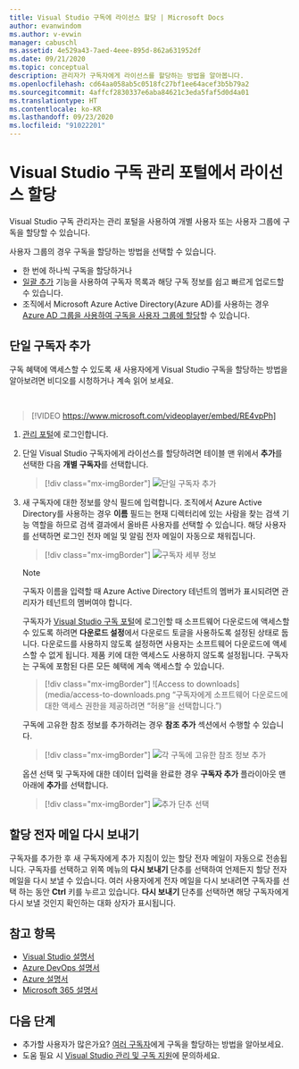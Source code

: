 ```yaml
---
title: Visual Studio 구독에 라이선스 할당 | Microsoft Docs
author: evanwindom
ms.author: v-evwin
manager: cabuschl
ms.assetid: 4e529a43-7aed-4eee-895d-862a631952df
ms.date: 09/21/2020
ms.topic: conceptual
description: 관리자가 구독자에게 라이선스를 할당하는 방법을 알아봅니다.
ms.openlocfilehash: cd64aa058ab5c0518fc27bf1ee64acef3b5b79a2
ms.sourcegitcommit: 4affcf2830337e6aba84621c3eda5faf5d0d4a01
ms.translationtype: HT
ms.contentlocale: ko-KR
ms.lasthandoff: 09/23/2020
ms.locfileid: "91022201"
---
```

# <a name="assign-licenses-in-the-visual-studio-subscriptions-administration-portal"></a>Visual Studio 구독 관리 포털에서 라이선스 할당
Visual Studio 구독 관리자는 관리 포털을 사용하여 개별 사용자 또는 사용자 그룹에 구독을 할당할 수 있습니다.

사용자 그룹의 경우 구독을 할당하는 방법을 선택할 수 있습니다.  
- 한 번에 하나씩 구독을 할당하거나
- [일괄 추가](assign-license-bulk.md) 기능을 사용하여 구독자 목록과 해당 구독 정보를 쉽고 빠르게 업로드할 수 있습니다.
- 조직에서 Microsoft Azure Active Directory(Azure AD)를 사용하는 경우 [Azure AD 그룹을 사용하여 구독을 사용자 그룹에 할당](./assign-license-bulk.md#use-azure-active-directory-groups-to-assign-subscriptions)할 수 있습니다.  


## <a name="add-a-single-subscriber"></a>단일 구독자 추가
구독 혜택에 액세스할 수 있도록 새 사용자에게 Visual Studio 구독을 할당하는 방법을 알아보려면 비디오를 시청하거나 계속 읽어 보세요.

<br>

> [!VIDEO https://www.microsoft.com/videoplayer/embed/RE4vpPh]


1. [관리 포털](https://manage.visualstudio.com)에 로그인합니다.
2. 단일 Visual Studio 구독자에게 라이선스를 할당하려면 테이블 맨 위에서 **추가**를 선택한 다음 **개별 구독자**를 선택합니다.
   > [!div class="mx-imgBorder"]
   > ![단일 구독자 추가](_img/assign-license-add/add-subscriber-individual.png "추가를 선택한 다음 개별 구독자를 선택하여 단일 구독을 할당합니다.")
3. 새 구독자에 대한 정보를 양식 필드에 입력합니다. 조직에서 Azure Active Directory를 사용하는 경우 **이름** 필드는 현재 디렉터리에 있는 사람을 찾는 검색 기능 역할을 하므로 검색 결과에서 올바른 사용자를 선택할 수 있습니다. 해당 사용자를 선택하면 로그인 전자 메일 및 알림 전자 메일이 자동으로 채워집니다.
   > [!div class="mx-imgBorder"]
   > ![구독자 세부 정보](_img/assign-license-add/subscriber-details.png "구독자 이름 및 기타 세부 정보를 입력하거나 테넌트 멤버 중에서 선택합니다.")

    > [!NOTE]
    > 구독자 이름을 입력할 때 Azure Active Directory 테넌트의 멤버가 표시되려면 관리자가 테넌트의 멤버여야 합니다. 


    구독자가 [Visual Studio 구독 포털](https://my.visualstudio.com?wt.mc_id=o~msft~docs)에 로그인할 때 소프트웨어 다운로드에 액세스할 수 있도록 하려면 **다운로드 설정**에서 다운로드 토글을 사용하도록 설정된 상태로 둡니다. 다운로드를 사용하지 않도록 설정하면 사용자는 소프트웨어 다운로드에 액세스할 수 없게 됩니다.  제품 키에 대한 액세스도 사용하지 않도록 설정됩니다.  구독자는 구독에 포함된 다른 모든 혜택에 계속 액세스할 수 있습니다.
   > [!div class="mx-imgBorder"]
   > ![Access to downloads](media/access-to-downloads.png “구독자에게 소프트웨어 다운로드에 대한 액세스 권한을 제공하려면 “허용”을 선택합니다.”)

    구독에 고유한 참조 정보를 추가하려는 경우 **참조 추가** 섹션에서 수행할 수 있습니다.
   > [!div class="mx-imgBorder"]
   > ![각 구독에 고유한 참조 정보 추가](media/add-subscriber-reference-notes.png "참조 필드를 사용하여 이 구독에 대한 메모를 기록합니다.")

    옵션 선택 및 구독자에 대한 데이터 입력을 완료한 경우 **구독자 추가** 플라이아웃 맨 아래에 **추가**를 선택합니다.
   > [!div class="mx-imgBorder"]
   > ![추가 단추 선택](media/add-button.png "추가를 선택하여 정보를 저장하고 구독자에게 구독을 할당합니다.")

## <a name="resend-assignment-emails"></a>할당 전자 메일 다시 보내기
구독자를 추가한 후 새 구독자에게 추가 지침이 있는 할당 전자 메일이 자동으로 전송됩니다. 구독자를 선택하고 위쪽 메뉴의 **다시 보내기** 단추를 선택하여 언제든지 할당 전자 메일을 다시 보낼 수 있습니다.  여러 사용자에게 전자 메일을 다시 보내려면 구독자를 선택 하는 동안 **Ctrl** 키를 누르고 있습니다.  **다시 보내기** 단추를 선택하면 해당 구독자에게 다시 보낼 것인지 확인하는 대화 상자가 표시됩니다.  

## <a name="see-also"></a>참고 항목
- [Visual Studio 설명서](/visualstudio/)
- [Azure DevOps 설명서](/azure/devops/)
- [Azure 설명서](/azure/)
- [Microsoft 365 설명서](/microsoft-365/)


## <a name="next-steps"></a>다음 단계
- 추가할 사용자가 많은가요?  [여러 구독자](assign-license-bulk.md)에게 구독을 할당하는 방법을 알아보세요.
- 도움 필요 시  [Visual Studio 관리 및 구독 지원](https://visualstudio.microsoft.com/support/support-overview-vs)에 문의하세요.